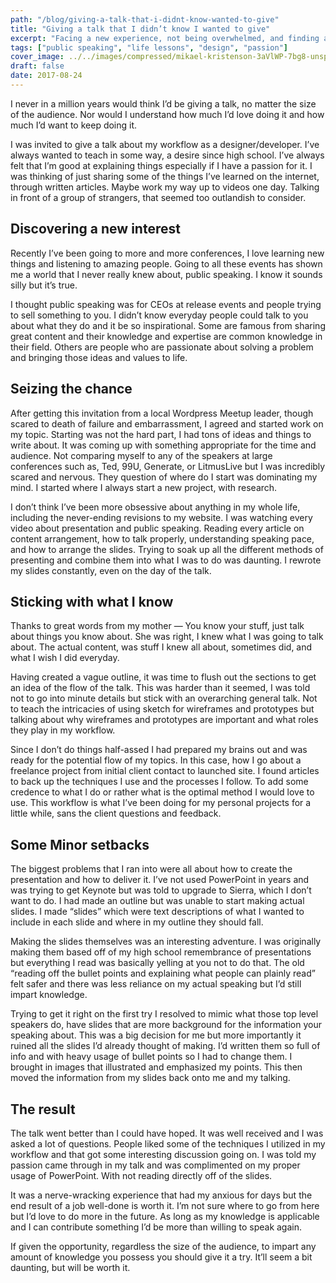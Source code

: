 ```yaml
---
path: "/blog/giving-a-talk-that-i-didnt-know-wanted-to-give"
title: "Giving a talk that I didn’t know I wanted to give"
excerpt: "Facing a new experience, not being overwhelmed, and finding a new passion"
tags: ["public speaking", "life lessons", "design", "passion"]
cover_image: ../../images/compressed/mikael-kristenson-3aVlWP-7bg8-unsplash.jpg
draft: false
date: 2017-08-24
---
```


I never in a million years would think I’d be giving a talk, no matter the size of the audience. Nor would I understand how much I’d love doing it and how much I’d want to keep doing it.

I was invited to give a talk about my workflow as a designer/developer. I’ve always wanted to teach in some way, a desire since high school. I’ve always felt that I’m good at explaining things especially if I have a passion for it. I was thinking of just sharing some of the things I’ve learned on the internet, through written articles. Maybe work my way up to videos one day. Talking in front of a group of strangers, that seemed too outlandish to consider.

## Discovering a new interest

Recently I’ve been going to more and more conferences, I love learning new things and listening to amazing people. Going to all these events has shown me a world that I never really knew about, public speaking. I know it sounds silly but it’s true.

I thought public speaking was for CEOs at release events and people trying to sell something to you. I didn’t know everyday people could talk to you about what they do and it be so inspirational. Some are famous from sharing great content and their knowledge and expertise are common knowledge in their field. Others are people who are passionate about solving a problem and bringing those ideas and values to life.

## Seizing the chance

After getting this invitation from a local Wordpress Meetup leader, though scared to death of failure and embarrassment, I agreed and started work on my topic. Starting was not the hard part, I had tons of ideas and things to write about. It was coming up with something appropriate for the time and audience. Not comparing myself to any of the speakers at large conferences such as, Ted, 99U, Generate, or LitmusLive but I was incredibly scared and nervous. They question of where do I start was dominating my mind. I started where I always start a new project, with research.

I don’t think I’ve been more obsessive about anything in my whole life, including the never-ending revisions to my website. I was watching every video about presentation and public speaking. Reading every article on content arrangement, how to talk properly, understanding speaking pace, and how to arrange the slides. Trying to soak up all the different methods of presenting and combine them into what I was to do was daunting. I rewrote my slides constantly, even on the day of the talk.

## Sticking with what I know

Thanks to great words from my mother — You know your stuff, just talk about things you know about. She was right, I knew what I was going to talk about. The actual content, was stuff I knew all about, sometimes did, and what I wish I did everyday.

Having created a vague outline, it was time to flush out the sections to get an idea of the flow of the talk. This was harder than it seemed, I was told not to go into minute details but stick with an overarching general talk. Not to teach the intricacies of using sketch for wireframes and prototypes but talking about why wireframes and prototypes are important and what roles they play in my workflow.

Since I don’t do things half-assed I had prepared my brains out and was ready for the potential flow of my topics. In this case, how I go about a freelance project from initial client contact to launched site. I found articles to back up the techniques I use and the processes I follow. To add some credence to what I do or rather what is the optimal method I would love to use. This workflow is what I’ve been doing for my personal projects for a little while, sans the client questions and feedback.

## Some Minor setbacks

The biggest problems that I ran into were all about how to create the presentation and how to deliver it. I’ve not used PowerPoint in years and was trying to get Keynote but was told to upgrade to Sierra, which I don’t want to do. I had made an outline but was unable to start making actual slides. I made “slides” which were text descriptions of what I wanted to include in each slide and where in my outline they should fall.

Making the slides themselves was an interesting adventure. I was originally making them based off of my high school remembrance of presentations but everything I read was basically yelling at you not to do that. The old “reading off the bullet points and explaining what people can plainly read” felt safer and there was less reliance on my actual speaking but I’d still impart knowledge.

Trying to get it right on the first try I resolved to mimic what those top level speakers do, have slides that are more background for the information your speaking about. This was a big decision for me but more importantly it ruined all the slides I’d already thought of making. I’d written them so full of info and with heavy usage of bullet points so I had to change them. I brought in images that illustrated and emphasized my points. This then moved the information from my slides back onto me and my talking.

## The result

The talk went better than I could have hoped. It was well received and I was asked a lot of questions. People liked some of the techniques I utilized in my workflow and that got some interesting discussion going on. I was told my passion came through in my talk and was complimented on my proper usage of PowerPoint. With not reading directly off of the slides.

It was a nerve-wracking experience that had my anxious for days but the end result of a job well-done is worth it. I’m not sure where to go from here but I’d love to do more in the future. As long as my knowledge is applicable and I can contribute something I’d be more than willing to speak again.

If given the opportunity, regardless the size of the audience, to impart any amount of knowledge you possess you should give it a try. It’ll seem a bit daunting, but will be worth it.
